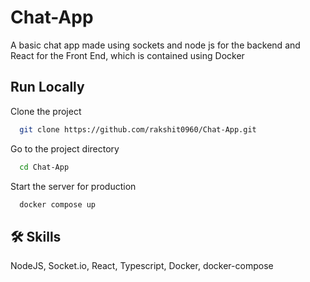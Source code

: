 
# Chat-App

A basic chat app made using sockets and node js for the backend and React for the Front End,
which is contained using Docker 


## Run Locally

Clone the project

```bash
  git clone https://github.com/rakshit0960/Chat-App.git
```

Go to the project directory

```bash
  cd Chat-App
```

Start the server for production

```bash
  docker compose up
```

## 🛠 Skills
NodeJS, Socket.io, React, Typescript, Docker, docker-compose

